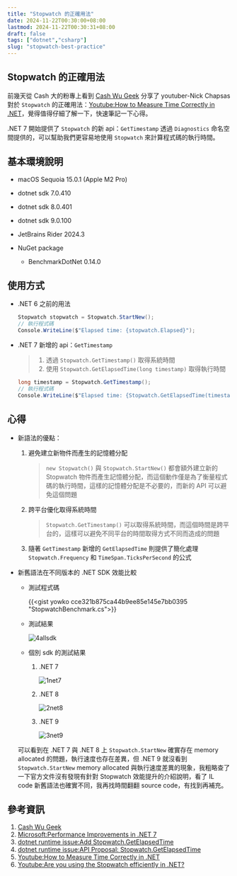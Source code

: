 ```yaml
---
title: "Stopwatch 的正確用法"
date: 2024-11-22T00:30:00+08:00
lastmod: 2024-11-22T00:30:31+08:00
draft: false
tags: ["dotnet","csharp"]
slug: "stopwatch-best-practice"
---
```


## Stopwatch 的正確用法

前幾天從 Cash 大的粉專上看到 [Cash Wu Geek](https://www.facebook.com/share/p/1AgUkr1iaC/) 分享了 youtuber-Nick Chapsas 對於 `Stopwatch` 的正確用法：[Youtube:How to Measure Time Correctly in .NET](https://www.youtube.com/watch?v=Lvdyi5DWNm4)，覺得值得仔細了解一下，快速筆記一下心得。

.NET 7 開始提供了 `Stopwatch` 的新 api：`GetTimestamp` 透過 `Diagnostics` 命名空間提供的，可以幫助我們更容易地使用 `Stopwatch` 來計算程式碼的執行時間。

## 基本環境說明

- macOS Sequoia 15.0.1 (Apple M2 Pro)
- dotnet sdk 7.0.410
- dotnet sdk 8.0.401
- dotnet sdk 9.0.100
- JetBrains Rider 2024.3
- NuGet package

    - BenchmarkDotNet 0.14.0

## 使用方式

- .NET 6 之前的用法

    ```csharp
    Stopwatch stopwatch = Stopwatch.StartNew();
    // 執行程式碼
    Console.WriteLine($"Elapsed time: {stopwatch.Elapsed}");
    ```

- .NET 7 新增的 api：`GetTimestamp`

    > 1. 透過 `Stopwatch.GetTimestamp()` 取得系統時間
    > 2. 使用 `Stopwatch.GetElapsedTime(long timestamp)` 取得執行時間

    ```csharp
    long timestamp = Stopwatch.GetTimestamp();
    // 執行程式碼
    Console.WriteLine($"Elapsed time: {Stopwatch.GetElapsedTime(timestamp)}");
    ```

## 心得

- 新語法的優點：

    1. 避免建立新物件而產生的記憶體分配

        > `new Stopwatch()` 與 `Stopwatch.StartNew()` 都會額外建立新的 Stopwatch 物件而產生記憶體分配，而這個動作僅是為了衡量程式碼的執行時間，這樣的記憶體分配是不必要的，而新的 API 可以避免這個問題
    2. 跨平台優化取得系統時間

        > `Stopwatch.GetTimestamp()` 可以取得系統時間，而這個時間是跨平台的，這樣可以避免不同平台的時間取得方式不同而造成的問題
    3. 隨著 `GetTimestamp` 新增的 `GetElapsedTime` 則提供了簡化處理 `Stopwatch.Frequency` 和 `TimeSpan.TicksPerSecond` 的公式

- 新舊語法在不同版本的 .NET SDK 效能比較

    - 測試程式碼

        {{<gist yowko cce321b875ca44b9ee85e145e7bb0395 "StopwatchBenchmark.cs">}}

    - 測試結果

        ![4allsdk](https://github.com/user-attachments/assets/e366f06a-4e62-436a-96d1-e531936124b3)

    - 個別 sdk 的測試結果

        1. .NET 7

            ![1net7](https://github.com/user-attachments/assets/71112630-eef7-41d0-af5b-4baccc6533c1)

        2. .NET 8

            ![2net8](https://github.com/user-attachments/assets/4788e329-1810-4595-99ed-194d216db72a)

        3. .NET 9

            ![3net9](https://github.com/user-attachments/assets/ce2b27ef-6d2b-4673-bb10-47666ea51b8f)

    可以看到在 .NET 7 與 .NET 8 上 `Stopwatch.StartNew` 確實存在 memory allocated 的問題，執行速度也存在差異，但 .NET 9 就沒看到 `Stopwatch.StartNew` memory allocated 與執行速度差異的現象，我粗略查了一下官方文件沒有發現有針對 Stopwatch 效能提升的介紹說明，看了 IL code 新舊語法也確實不同，我再找時間翻翻 source code，有找到再補充。

## 參考資訊

1. [Cash Wu Geek](https://www.facebook.com/share/p/1AgUkr1iaC/)
2. [Microsoft:Performance Improvements in .NET 7](https://devblogs.microsoft.com/dotnet/performance_improvements_in_net_7/?WT.mc_id=DOP-MVP-5002594#diagnostics)
3. [dotnet runtime issue:Add Stopwatch.GetElapsedTime](https://github.com/dotnet/runtime/pull/66372?WT.mc_id=DOP-MVP-5002594)
4. [dotnet runtime issue:API Proposal: Stopwatch.GetElapsedTime](https://github.com/dotnet/runtime/issues/65858?WT.mc_id=DOP-MVP-5002594)
5. [Youtube:How to Measure Time Correctly in .NET](https://www.youtube.com/watch?v=Lvdyi5DWNm4)
6. [Youtube:Are you using the Stopwatch efficiently in .NET?](https://www.youtube.com/watch?v=NTz99yN2urc)
